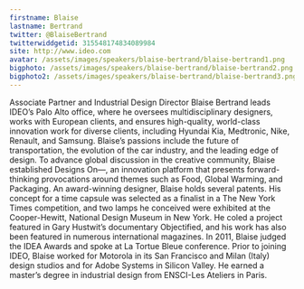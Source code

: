 ```yaml
---
firstname: Blaise 
lastname: Bertrand
twitter: @BlaiseBertrand 
twitterwiddgetid: 315548174834089984
site: http://www.ideo.com
avatar: /assets/images/speakers/blaise-bertrand/blaise-bertrand1.png
bigphoto: /assets/images/speakers/blaise-bertrand/blaise-bertrand2.png
bigphoto2: /assets/images/speakers/blaise-bertrand/blaise-bertrand3.png
---
```


Associate Partner and Industrial Design Director Blaise Bertrand leads IDEO’s Palo Alto office, where he oversees multidisciplinary designers, works with European clients, and ensures high-quality, world-class innovation work for diverse clients, including Hyundai Kia, Medtronic, Nike, Renault, and Samsung.
Blaise’s passions include the future of transportation, the evolution of the car industry, and the leading edge of design. To advance global discussion in the creative community, Blaise established Designs On—, an innovation platform that presents forward-thinking provocations around themes such as Food, Global Warming, and Packaging.
An award-winning designer, Blaise holds several patents. His concept for a time capsule was selected as a finalist in a The New York Times competition, and two lamps he conceived were exhibited at the Cooper-Hewitt, National Design Museum in New York. He coled a project featured in Gary Hustwit’s documentary Objectified, and his work has also been featured in numerous international magazines. In 2011, Blaise judged the IDEA Awards and spoke at La Tortue Bleue conference.
Prior to joining IDEO, Blaise worked for Motorola in its San Francisco and Milan (Italy) design studios and for Adobe Systems in Silicon Valley. He earned a master’s degree in industrial design from ENSCI-Les Ateliers in Paris.